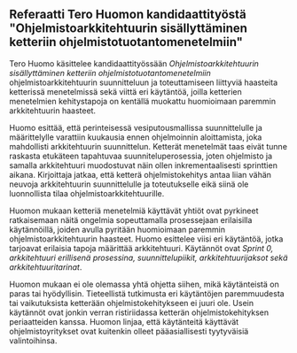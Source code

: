 ## Referaatti Tero Huomon kandidaattityöstä "Ohjelmistoarkkitehtuurin sisällyttäminen ketteriin ohjelmistotuotantomenetelmiin"

Tero Huomo käsittelee kandidaattityössään *Ohjelmistoarkkitehtuurin sisällyttäminen ketteriin ohjelmistotuotantomenetelmiin* ohjelmistoarkkitehtuurin suunnitteluun ja toteuttamiseen liittyviä haasteita ketterissä menetelmissä sekä viittä eri käytäntöä, joilla ketterien menetelmien kehitystapoja on kentällä muokattu huomioimaan paremmin arkkitehtuurin haasteet.

Huomo esittää, että perinteisessä vesiputousmallissa suunnittelulle ja määrittelylle varattiin kuukausia ennen ohjelmoinnin aloittamista, joka mahdollisti arkkitehtuurin suunnittelun. Ketterät menetelmät taas eivät tunne raskasta etukäteen tapahtuvaa suunniteluperosessia, joten ohjelmisto ja samalla arkkitehtuuri muodostuvat näin ollen inkrementaalisesti sprinttien aikana. Kirjoittaja jatkaa, että ketterä ohjelmistokehitys antaa liian vähän neuvoja arkkitehtuurin suunnittelulle ja toteutukselle eikä siinä ole luonnollista tilaa ohjelmistoarkkitehtuurille.

Huomon mukaan ketteriä menetelmiä käyttävät yhtiöt ovat pyrkineet ratkaisemaan näitä ongelmia sopeuttamalla prosessejaan erilaisilla käytännöillä, joiden avulla pyritään huomioimaan paremmin ohjelmistoarkkitehtuurin haasteet. Huomo esittelee viisi eri käytäntöä, jotka tarjoavat erilaisia tapoja määrittää arkkitehtuuri. Käytännöt ovat *Sprint 0, arkkitehtuuri erillisenä prosessina, suunnittelupiikit, arkkitehtuurijaksot sekä arkkitehtuuritarinat*.

Huomon mukaan ei ole olemassa yhtä ohjetta siihen, mikä käytänteistä on paras tai hyödyllisin. Tieteellistä tutkimusta eri käytäntöjen paremmuudesta tai vaikutuksista ketterään ohjelmistokehitykseen ei juuri ole. Usein käytännöt ovat jonkin verran ristiriidassa ketterän ohjelmistokehityksen periaatteiden kanssa. Huomon linjaa, että käytänteitä käyttävät ohjelmistoyritykset ovat kuitenkin olleet pääasiallisesti tyytyväisiä valintoihinsa.